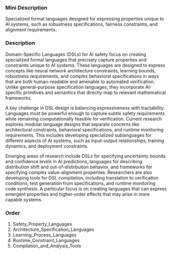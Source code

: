 ### Mini Description

Specialized formal languages designed for expressing properties unique to AI systems, such as robustness specifications, fairness constraints, and alignment requirements.

### Description

Domain-Specific Languages (DSLs) for AI safety focus on creating specialized formal languages that precisely capture properties and constraints unique to AI systems. These languages are designed to express concepts like neural network architecture constraints, learning bounds, robustness requirements, and complex behavioral specifications in ways that are both human-readable and amenable to automated verification. Unlike general-purpose specification languages, they incorporate AI-specific primitives and semantics that directly map to relevant mathematical frameworks.

A key challenge in DSL design is balancing expressiveness with tractability. Languages must be powerful enough to capture subtle safety requirements while remaining computationally feasible for verification. Current research explores modular language designs that separate concerns like architectural constraints, behavioral specifications, and runtime monitoring requirements. This includes developing specialized sublanguages for different aspects of AI systems, such as input-output relationships, training dynamics, and deployment constraints.

Emerging areas of research include DSLs for specifying uncertainty bounds and confidence levels in AI predictions, languages for describing distribution shift and out-of-distribution behavior, and frameworks for specifying complex value-alignment properties. Researchers are also developing tools for DSL compilation, including translation to verification conditions, test generation from specifications, and runtime monitoring code synthesis. A particular focus is on creating languages that can express emergent properties and higher-order effects that may arise in more capable systems.

### Order

1. Safety_Property_Languages
2. Architecture_Specification_Languages
3. Learning_Process_Languages
4. Runtime_Constraint_Languages
5. Compilation_and_Analysis_Tools
